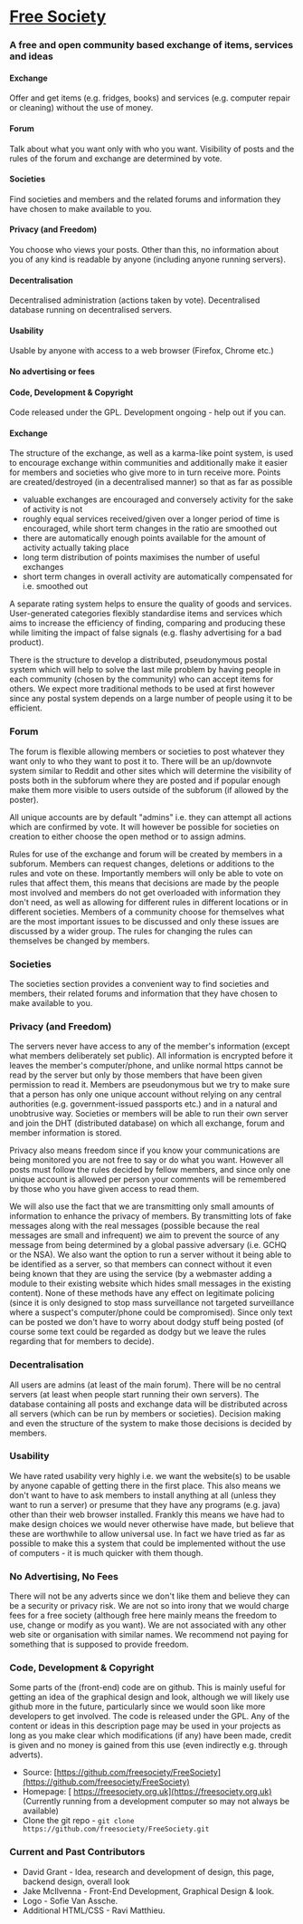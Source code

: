 # [Free Society](https://freesociety.org.uk)

### A free and open community based exchange of items, services and ideas

#### Exchange

Offer and get items (e.g. fridges, books) and services (e.g. computer repair or cleaning) without the use of money.

#### Forum

Talk about what you want only with who you want. Visibility of posts and the rules of the forum and exchange are determined by vote.

#### Societies

Find societies and members and the related forums and information they have chosen to make available to you.

#### Privacy (and Freedom)

You choose who views your posts. Other than this, no information about you of any kind is readable by anyone (including anyone running servers).

#### Decentralisation

Decentralised administration (actions taken by vote). Decentralised database running on decentralised servers.

#### Usability

Usable by anyone with access to a web browser (Firefox, Chrome etc.)

#### No advertising or fees

#### Code, Development & Copyright

Code released under the GPL. Development ongoing - help out if you can.

#### Exchange

The structure of the exchange, as well as a karma-like point system, is used to encourage exchange within communities and additionally make it easier for members and societies who give more to in turn receive more. Points are created/destroyed (in a decentralised manner) so that as far as possible

*   valuable exchanges are encouraged and conversely activity for the sake of activity is not
*   roughly equal services received/given over a longer period of time is encouraged, while short term changes in the ratio are smoothed out
*   there are automatically enough points available for the amount of activity actually taking place
*   long term distribution of points maximises the number of useful exchanges
*   short term changes in overall activity are automatically compensated for i.e. smoothed out

A separate rating system helps to ensure the quality of goods and services. User-generated categories flexibly standardise items and services which aims to increase the efficiency of finding, comparing and producing these while limiting the impact of false signals (e.g. flashy advertising for a bad product).

There is the structure to develop a distributed, pseudonymous postal system which will help to solve the last mile problem by having people in each community (chosen by the community) who can accept items for others. We expect more traditional methods to be used at first however since any postal system depends on a large number of people using it to be efficient.

### Forum

The forum is flexible allowing members or societies to post whatever they want only to who they want to post it to. There will be an up/downvote system similar to Reddit and other sites which will determine the visibility of posts both in the subforum where they are posted and if popular enough make them more visible to users outside of the subforum (if allowed by the poster).

All unique accounts are by default "admins" i.e. they can attempt all actions which are confirmed by vote. It will however be possible for societies on creation to either choose the open method or to assign admins.

Rules for use of the exchange and forum will be created by members in a subforum. Members can request changes, deletions or additions to the rules and vote on these. Importantly members will only be able to vote on rules that affect them, this means that decisions are made by the people most involved and members do not get overloaded with information they don't need, as well as allowing for different rules in different locations or in different societies. Members of a community choose for themselves what are the most important issues to be discussed and only these issues are discussed by a wider group. The rules for changing the rules can themselves be changed by members.

### Societies

The societies section provides a convenient way to find societies and members, their related forums and information that they have chosen to make available to you.

### Privacy (and Freedom)

The servers never have access to any of the member's information (except what members deliberately set public). All information is encrypted before it leaves the member's computer/phone, and unlike normal https cannot be read by the server but only by those members that have been given permission to read it. Members are pseudonymous but we try to make sure that a person has only one unique account without relying on any central authorities (e.g. government-issued passports etc.) and in a natural and unobtrusive way. Societies or members will be able to run their own server and join the DHT (distributed database) on which all exchange, forum and member information is stored.

Privacy also means freedom since if you know your communications are being monitored you are not free to say or do what you want. However all posts must follow the rules decided by fellow members, and since only one unique account is allowed per person your comments will be remembered by those who you have given access to read them.

We will also use the fact that we are transmitting only small amounts of information to enhance the privacy of members. By transmitting lots of fake messages along with the real messages (possible because the real messages are small and infrequent) we aim to prevent the source of any message from being determined by a global passive adversary (i.e. GCHQ or the NSA). We also want the option to run a server without it being able to be identified as a server, so that members can connect without it even being known that they are using the service (by a webmaster adding a module to their existing website which hides small messages in the existing content). None of these methods have any effect on legitimate policing (since it is only designed to stop mass surveillance not targeted surveillance where a suspect's computer/phone could be compromised). Since only text can be posted we don't have to worry about dodgy stuff being posted (of course some text could be regarded as dodgy but we leave the rules regarding that for members to decide).

### Decentralisation

All users are admins (at least of the main forum). There will be no central servers (at least when people start running their own servers). The database containing all posts and exchange data will be distributed across all servers (which can be run by members or societies). Decision making and even the structure of the system to make those decisions is decided by members.

### Usability

We have rated usability very highly i.e. we want the website(s) to be usable by anyone capable of getting there in the first place. This also means we don't want to have to ask members to install anything at all (unless they want to run a server) or presume that they have any programs (e.g. java) other than their web browser installed. Frankly this means we have had to make design choices we would never otherwise have made, but believe that these are worthwhile to allow universal use. In fact we have tried as far as possible to make this a system that could be implemented without the use of computers - it is much quicker with them though.

### No Advertising, No Fees

There will not be any adverts since we don't like them and believe they can be a security or privacy risk. We are not so into irony that we would charge fees for a free society (although free here mainly means the freedom to use, change or modify as you want). We are not associated with any other web site or organisation with similar names. We recommend not paying for something that is supposed to provide freedom.

### Code, Development & Copyright

Some parts of the (front-end) code are on github. This is mainly useful for getting an idea of the graphical design and look, although we will likely use github more in the future, particularly since we would soon like more developers to get involved. The code is released under the GPL. Any of the content or ideas in this description page may be used in your projects as long as you make clear which modifications (if any) have been made, credit is given and no money is gained from this use (even indirectly e.g. through adverts).

*   Source: [https://github.com/freesociety/FreeSociety](https://github.com/freesociety/FreeSociety)
*   Homepage: [ https://freesociety.org.uk](https://freesociety.org.uk) (Currently running from a development computer so may not always be available)
*   Clone the git repo - `git clone https://github.com/freesociety/FreeSociety.git`

### Current and Past Contributors

*   David Grant - Idea, research and development of design, this page, backend design, overall look
*   Jake McIlvenna - Front-End Development, Graphical Design & look.
*   Logo - Sofie Van Assche.
*   Additional HTML/CSS - Ravi Matthieu.
